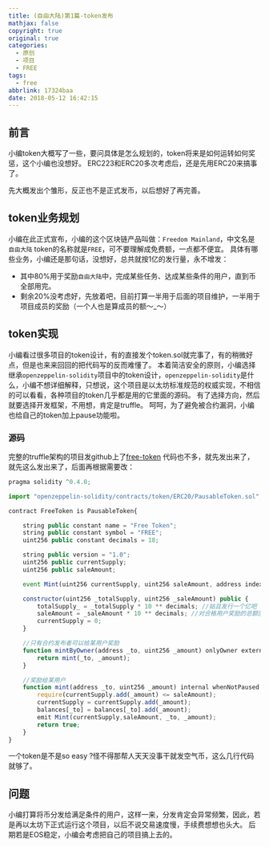 ```yaml
---
title: (自由大陆)第1篇-token发布
mathjax: false
copyright: true
original: true
categories:
  - 原创
  - 项目
  - FREE
tags:
  - free
abbrlink: 17324baa
date: 2018-05-12 16:42:15
---
```

## 前言
小编token大概写了一些，要问具体是怎么规划的，token将来是如何运转如何奖惩，这个小编也没想好。
ERC223和ERC20多次考虑后，还是先用ERC20来搞事了。
<!--more-->
先大概发出个雏形，反正也不是正式发币，以后想好了再完善。

## token业务规划
小编在此正式宣布，小编的这个区块链产品叫做：`Freedom Mainland`，中文名是`自由大陆`
token的名称就是`FREE`，可不要理解成免费额，一点都不便宜。
具体有哪些业务，小编还是那句话，没想好，总共就按1亿的发行量，永不增发：
* 其中80%用于奖励`自由大陆`中，完成某些任务、达成某些条件的用户，直到币全部用完。
* 剩余20%没考虑好，先放着吧，目前打算一半用于后面的项目维护，一半用于项目成员的奖励（一个人也是算成员的额～\_～）

## token实现
小编看过很多项目的token设计，有的直接发个token.sol就完事了，有的稍微好点，但是也来来回回的把代码写的反而难懂了。
本着简洁安全的原则，小编选择继承`openzeppelin-solidity`项目中的token设计，`openzeppelin-solidity`是什么，小编不想详细解释，只想说，这个项目是以太坊标准规范的权威实现，不相信的可以看看，各种项目的token几乎都是用的它里面的源码。
有了选择方向，然后就要选择开发框架，不用想，肯定是truffle。
呵呵，为了避免被合约漏洞，小编也给自己的token加上pause功能啦。

### 源码
完整的truffle架构的项目发github上了[free-token](https://github.com/jason-wj/free-token)
代码也不多，就先发出来了，就先这么发出来了，后面再根据需要改：
```js
pragma solidity ^0.4.0;

import "openzeppelin-solidity/contracts/token/ERC20/PausableToken.sol";

contract FreeToken is PausableToken{

    string public constant name = "Free Token";
    string public constant symbol = "FREE";
    uint256 public constant decimals = 18;

    string public version = "1.0";
    uint256 public currentSupply;
    uint256 public saleAmount;

    event Mint(uint256 currentSupply, uint256 saleAmount, address indexed to, uint256 amount);

    constructor(uint256 _totalSupply, uint256 _saleAmount) public {
        totalSupply_ = _totalSupply * 10 ** decimals; //姑且发行一个亿吧
        saleAmount = _saleAmount * 10 ** decimals; //对合格用户奖励的总额度
        currentSupply = 0;
    }

    //只有合约发布者可以给某用户奖励
    function mintByOwner(address _to, uint256 _amount) onlyOwner external returns (bool) {
        return mint(_to, _amount);
    }

    //奖励给某用户
    function mint(address _to, uint256 _amount) internal whenNotPaused returns (bool) {
        require(currentSupply.add(_amount) <= saleAmount);
        currentSupply = currentSupply.add(_amount);
        balances[_to] = balances[_to].add(_amount);
        emit Mint(currentSupply,saleAmount, _to, _amount);
        return true;
    }
}
```
一个token是不是so easy ?怪不得那帮人天天没事干就发空气币，这么几行代码就够了。

## 问题
小编打算将币分发给满足条件的用户，这样一来，分发肯定会异常频繁，因此，若是再以太坊下正式运行这个项目，以后不说交易速度慢，手续费想想也头大。
后期若是EOS稳定，小编会考虑把自己的项目搞上去的。



